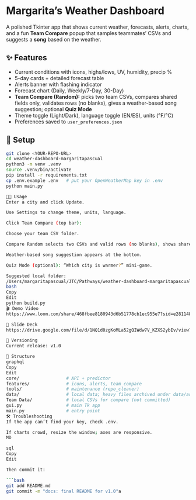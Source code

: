 # Margarita’s Weather Dashboard

A polished Tkinter app that shows current weather, forecasts, alerts, charts, and a fun **Team Compare** popup that samples teammates’ CSVs and suggests a **song** based on the weather.

## ✨ Features

- Current conditions with icons, highs/lows, UV, humidity, precip %
- 5-day cards + detailed forecast table
- Alerts banner with flashing indicator
- Forecast chart (Daily, Weekly/7-Day, 30-Day)
- **Team Compare (Random):** picks two team CSVs, compares shared fields only, validates rows (no blanks), gives a weather-based song suggestion; optional **Quiz Mode**
- Theme toggle (Light/Dark), language toggle (EN/ES), units (°F/°C)
- Preferences saved to `user_preferences.json`

## 🚀 Setup
```bash
git clone <YOUR-REPO-URL>
cd weather-dashboard-margaritapascual
python3 -m venv .venv
source .venv/bin/activate
pip install -r requirements.txt
cp .env.example .env   # put your OpenWeatherMap key in .env
python main.py

🧑‍🏫 Usage
Enter a city and click Update.

Use Settings to change theme, units, language.

Click Team Compare (top bar):

Choose your team CSV folder.

Compare Random selects two CSVs and valid rows (no blanks), shows shared columns.

Weather-based song suggestion appears at the bottom.

Quiz Mode (optional): “Which city is warmer?” mini-game.

Suggested local folder:
/Users/margaritapascual/JTC/Pathways/weather-dashboard-margaritapascual/Team Dat📦 Build (optional)
bash
Copy
Edit
python build.py
🎬 Demo Video
https://www.loom.com/share/468fbee8180943d6b51778cb1ec955e7?sid=e2811482-44e8-44ef-be9e-7218c9d2e75e

📑 Slide Deck
https://drive.google.com/file/d/1NQ1d0zgKoMLa52gQIWdw7V_KZXS2ybEv/view?usp=drive_link

🔖 Versioning
Current release: v1.0

📂 Structure
graphql
Copy
Edit
core/                  # API + predictor
features/              # icons, alerts, team compare
tools/                 # maintenance (repo_cleaner)
data/                  # local data; heavy files archived under data/archive/
Team Data/             # local CSVs for compare (not committed)
gui.py                 # main Tk app
main.py                # entry point
🛠 Troubleshooting
If the app can’t find your key, check .env.

If charts crowd, resize the window; axes are responsive.
MD

sql
Copy
Edit

Then commit it:

```bash
git add README.md
git commit -m "docs: final README for v1.0"a